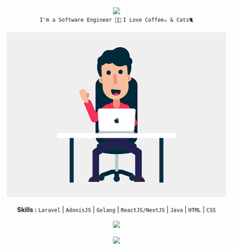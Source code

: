 
<div align="center">
<img src="https://readme-typing-svg.herokuapp.com?font=Fira+Code&pause=1000&color=006BF7&random=false&width=500&lines=Hey+There%2C+My+Name+is+Fakhri+Adi+Saputra">
<div align="center" width="50">
<code>I'm a Software Engineer 🐱‍💻</code> 
<code>I Love Coffee☕ & Cats🐈</code><br/>
<br><img width="500px" src="https://github.com/fakhrads/fakhrads/blob/main/coding.gif">
<br><br><b>Skills :</b> <code>Laravel</code> | <code>AdonisJS</code> | <code>Golang</code> | <code>ReactJS/NextJS</code> | <code>Java</code> | <code>HTML</code> | <code>CSS</code>
<br><br><img src="https://github-readme-stats.vercel.app/api?username=fakhrads&include_all_commits=false&show_icons=true&theme=tokyonight">
<br><br><img src="https://github-readme-streak-stats.herokuapp.com?user=fakhrads&theme=dark&mode=weekly">  

